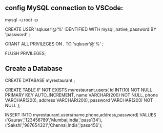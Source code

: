 
## config MySQL connection to VSCode:

mysql -u root -p

CREATE USER 'sqluser'@'%' IDENTIFIED 
WITH mysql_native_password BY 'password' ;

GRANT ALL PRIVILEGES ON *.* TO 'sqluser'@'%' ;

FLUSH PRIVILEGES;


## Create a Database

CREATE DATABASE myrestaurant ;

CREATE TABLE IF NOT EXISTS myrestaurant.users(
    id INT(10) NOT NULL PRIMARY KEY AUTO_INCREMENT,
    name VARCHAR(200) NOT NULL,
    phone VARCHAR(200),
    address VARCHAR(200),
    password VARCHAR(200) NOT NULL
);

INSERT INTO myrestaurant.users(name,phone,address,password)
VALUES
('Gaurav','123456789','Mumbai,India','pass134'),
('Sakshi','987654321','Chennai,India','pass456');